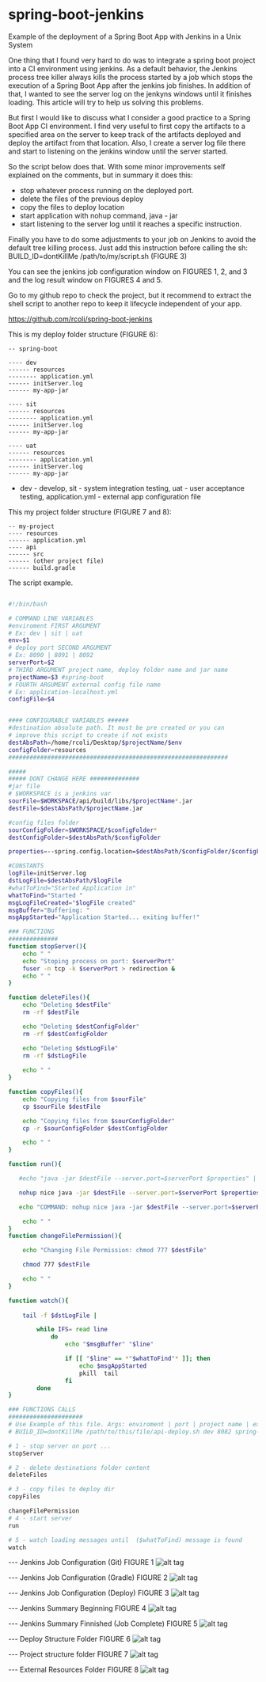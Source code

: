 # spring-boot-jenkins
Example of the deployment of a Spring Boot App with Jenkins in a Unix System



One thing that I found very hard to do was to integrate a spring boot project into a CI environment using jenkins. As a default behavior, the Jenkins process tree killer always kills the process started by a job which stops the execution of a Spring Boot App after the jenkins job finishes. In addition of that, I wanted to see the server log on the jenkyns windows until it finishes loading. This article will try to help us solving this problems.

But first I would like to discuss what I consider a good practice to a Spring Boot App CI environment. I find very useful to first copy the artifacts to a specified area on the server to keep track of the artifacts deployed and deploy the artifact from that location. Also, I create a server log  file there and start to listening on the jenkins window until the server started.

So the script below does that. With some minor improvements self explained on the comments, but in summary it does this:

- stop whatever process running on the deployed port. 
- delete the files of the previous deploy 
- copy the files to deploy location 
- start application with nohup command, java - jar
- start listening to the server log until it reaches a specific instruction.


Finally you have to do some adjustments to your job on Jenkins to avoid the default tree killing process. Just add this instruction before calling the sh: BUILD_ID=dontKillMe /path/to/my/script.sh (FIGURE 3) 

You can see the jenkins job configuration window on FIGURES 1, 2, and 3 and the log result window on FIGURES 4 and 5.

Go to my github repo to check the project, but it recommend to extract the shell script to another repo to keep it lifecycle independent of your app.

https://github.com/rcoli/spring-boot-jenkins
  

This is my deploy folder structure (FIGURE 6):
```
-- spring-boot

---- dev
------ resources
-------- application.yml
------ initServer.log
------ my-app-jar

---- sit
------ resources
-------- application.yml
------ initServer.log
------ my-app-jar

---- uat
------ resources
-------- application.yml
------ initServer.log
------ my-app-jar
```
* dev - develop, sit - system integration testing, uat - user acceptance testing, application.yml - external app configuration file


This my project folder structure (FIGURE 7 and 8):
```
-- my-project
---- resources
------ application.yml
---- api
------ src
------ (other project file)
------ build.gradle
```

The script example.

```bash

#!/bin/bash

# COMMAND LINE VARIABLES
#enviroment FIRST ARGUMENT 
# Ex: dev | sit | uat
env=$1
# deploy port SECOND ARGUMENT
# Ex: 8090 | 8091 | 8092 
serverPort=$2
# THIRD ARGUMENT project name, deploy folder name and jar name
projectName=$3 #spring-boot
# FOURTH ARGUMENT external config file name
# Ex: application-localhost.yml
configFile=$4


#### CONFIGURABLE VARIABLES ######
#destination absolute path. It must be pre created or you can
# improve this script to create if not exists
destAbsPath=/home/rcoli/Desktop/$projectName/$env
configFolder=resources
##############################################################

#####
##### DONT CHANGE HERE ##############
#jar file
# $WORKSPACE is a jenkins var
sourFile=$WORKSPACE/api/build/libs/$projectName*.jar
destFile=$destAbsPath/$projectName.jar

#config files folder
sourConfigFolder=$WORKSPACE/$configFolder*
destConfigFolder=$destAbsPath/$configFolder

properties=--spring.config.location=$destAbsPath/$configFolder/$configFile

#CONSTANTS
logFile=initServer.log
dstLogFile=$destAbsPath/$logFile
#whatToFind="Started Application in"
whatToFind="Started "
msgLogFileCreated="$logFile created"
msgBuffer="Buffering: "
msgAppStarted="Application Started... exiting buffer!"

### FUNCTIONS
##############
function stopServer(){
    echo " "
    echo "Stoping process on port: $serverPort"
    fuser -n tcp -k $serverPort > redirection &
    echo " "
}

function deleteFiles(){
    echo "Deleting $destFile"
    rm -rf $destFile

    echo "Deleting $destConfigFolder"
    rm -rf $destConfigFolder

    echo "Deleting $dstLogFile"
    rm -rf $dstLogFile
    
    echo " "
}

function copyFiles(){
    echo "Copying files from $sourFile"
    cp $sourFile $destFile

    echo "Copying files from $sourConfigFolder"
    cp -r $sourConfigFolder $destConfigFolder

    echo " "
}

function run(){

   #echo "java -jar $destFile --server.port=$serverPort $properties" | at now + 1 minutes

   nohup nice java -jar $destFile --server.port=$serverPort $properties $> $dstLogFile 2>&1 &

   echo "COMMAND: nohup nice java -jar $destFile --server.port=$serverPort $properties $> $dstLogFile 2>&1 &"

    echo " "
}
function changeFilePermission(){

    echo "Changing File Permission: chmod 777 $destFile"

    chmod 777 $destFile

    echo " "
}   

function watch(){
 
    tail -f $dstLogFile |

        while IFS= read line
            do
                echo "$msgBuffer" "$line"

                if [[ "$line" == *"$whatToFind"* ]]; then
                    echo $msgAppStarted
                    pkill  tail
                fi
        done
}

### FUNCTIONS CALLS
#####################
# Use Example of this file. Args: enviroment | port | project name | external resourcce
# BUILD_ID=dontKillMe /path/to/this/file/api-deploy.sh dev 8082 spring-boot application-localhost.yml

# 1 - stop server on port ...
stopServer

# 2 - delete destinations folder content
deleteFiles

# 3 - copy files to deploy dir
copyFiles

changeFilePermission
# 4 - start server
run

# 5 - watch loading messages until  ($whatToFind) message is found
watch
```

--- Jenkins Job Configuration (Git) FIGURE 1
![alt tag](https://cloud.githubusercontent.com/assets/1146514/10940518/ed6d4062-82ed-11e5-88e8-6529970d2831.png)

--- Jenkins Job Configuration (Gradle) FIGURE 2
![alt tag](https://cloud.githubusercontent.com/assets/1146514/10940527/fc1a0078-82ed-11e5-9dd7-aa75924b1d3f.png)

--- Jenkins Job Configuration (Deploy) FIGURE 3
![alt tag](https://cloud.githubusercontent.com/assets/1146514/10940534/0678e232-82ee-11e5-84dd-6ca751e66903.png)



--- Jenkins Summary Beginning FIGURE 4
![alt tag](https://cloud.githubusercontent.com/assets/1146514/10939540/74ed1058-82e9-11e5-9ca8-fcdfa9138647.png)

--- Jenkins Summary Finnished (Job Complete) FIGURE 5
![alt tag](https://cloud.githubusercontent.com/assets/1146514/10939547/7a37dc6e-82e9-11e5-9b1e-bda47592ed6d.png)


--- Deploy Structure Folder FIGURE 6
![alt tag](https://cloud.githubusercontent.com/assets/1146514/10939616/0aefad86-82ea-11e5-8d6b-40ca67df04f2.png)


--- Project structure folder FIGURE 7
![alt tag](https://cloud.githubusercontent.com/assets/1146514/10939537/708ed014-82e9-11e5-85e1-c53ac1d219eb.png)

--- External Resources Folder FIGURE 8
![alt tag](https://cloud.githubusercontent.com/assets/1146514/10939548/7e91ed90-82e9-11e5-8a61-31e6f6f9c42a.png)
